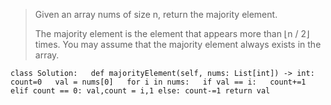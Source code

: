 >Given an array nums of size n, return the majority element.
>
>The majority element is the element that appears more than ⌊n / 2⌋ times. You may assume that the majority element always exists in the array.



`class Solution:  
    def majorityElement(self, nums: List[int]) -> int:  
        count=0  
        val = nums[0]  
        for i in nums:  
            if val == i:  
                count+=1
            elif count == 0:
                val,count = i,1
            else:
                count-=1
        return val`
